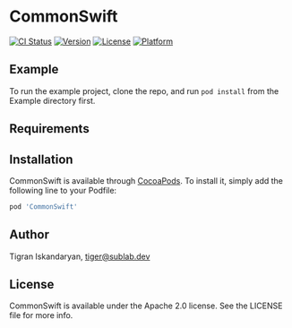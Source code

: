 # CommonSwift

[![CI Status](https://img.shields.io/travis/TigranIsk/CommonSwift.svg?style=flat)](https://travis-ci.org/TigranIsk/CommonSwift)
[![Version](https://img.shields.io/cocoapods/v/CommonSwift.svg?style=flat)](https://cocoapods.org/pods/CommonSwift)
[![License](https://img.shields.io/cocoapods/l/CommonSwift.svg?style=flat)](https://cocoapods.org/pods/CommonSwift)
[![Platform](https://img.shields.io/cocoapods/p/CommonSwift.svg?style=flat)](https://cocoapods.org/pods/CommonSwift)

## Example

To run the example project, clone the repo, and run `pod install` from the Example directory first.

## Requirements

## Installation

CommonSwift is available through [CocoaPods](https://cocoapods.org). To install
it, simply add the following line to your Podfile:

```ruby
pod 'CommonSwift'
```

## Author

Tigran Iskandaryan, tiger@sublab.dev

## License

CommonSwift is available under the Apache 2.0 license. See the LICENSE file for more info.
